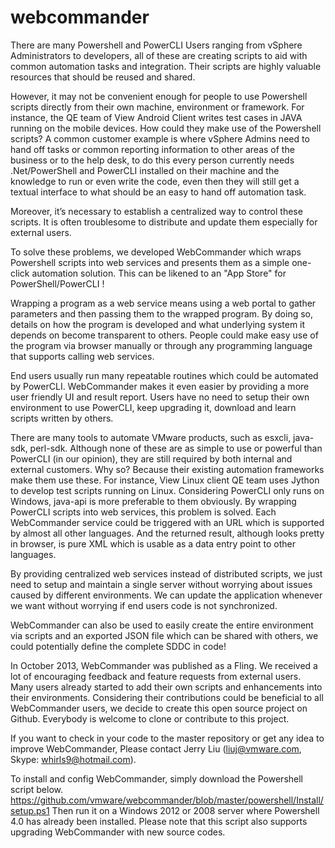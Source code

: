 webcommander
============

There are many Powershell and PowerCLI Users ranging from vSphere Administrators to developers, 
all of these are creating scripts to aid with common automation tasks and integration. Their 
scripts are highly valuable resources that should be reused and shared.

However, it may not be convenient enough for people to use Powershell scripts directly from their
own machine, environment or framework. For instance, the QE team of View Android Client writes 
test cases in JAVA running on the mobile devices. How could they make use of the Powershell scripts?
A common customer example is where vSphere Admins need to hand off tasks or common reporting 
information to other areas of the business or to the help desk, to do this every person currently
needs .Net/PowerShell and PowerCLI installed on their machine and the knowledge to run or even write 
the code, even then they will still get a textual interface to what should be an easy to hand off 
automation task. 

Moreover, it’s necessary to establish a centralized way to control these scripts. It is often 
troublesome to distribute and update them especially for external users.

To solve these problems, we developed WebCommander which wraps Powershell scripts into web services
and presents them as a simple one-click automation solution. This can be likened to an "App Store"
for PowerShell/PowerCLI !

Wrapping a program as a web service means using a web portal to gather parameters and then passing 
them to the wrapped program. By doing so, details on how the program is developed and what
underlying system it depends on become transparent to others. People could make easy use of the 
program via browser manually or through any programming language that supports calling web services.

End users usually run many repeatable routines which could be automated by PowerCLI. WebCommander 
makes it even easier by providing a more user friendly UI and result report. Users have no need to 
setup their own environment to use PowerCLI, keep upgrading it, download and learn scripts written 
by others.

There are many tools to automate VMware products, such as esxcli, java-sdk, perl-sdk. Although none 
of these are as simple to use or powerful than PowerCLI (in our opinion), they are still required by 
both internal and external customers. Why so? Because their existing automation frameworks make them
use these. For instance, View Linux client QE team uses Jython to develop test scripts running on 
Linux. Considering PowerCLI only runs on Windows, java-api is more preferable to them obviously. By 
wrapping PowerCLI scripts into web services, this problem is solved. Each WebCommander service could 
be triggered with an URL which is supported by almost all other languages. And the returned result, 
although looks pretty in browser, is pure XML which is usable as a data entry point to other 
languages.

By providing centralized web services instead of distributed scripts, we just need to setup and 
maintain a single server without worrying about issues caused by different environments. We can 
update the application whenever we want without worrying if end users code is not synchronized. 

WebCommander can also be used to easily create the entire environment via scripts and an exported 
JSON file which can be shared with others, we could potentially define the complete SDDC in code!

In October 2013, WebCommander was published as a Fling. We received a lot of encouraging feedback 
and feature requests from external users. Many users already started to add their own scripts and
enhancements into their environments. Considering their contributions could be beneficial to all
WebCommander users, we decide to create this open source project on Github. Everybody is welcome
to clone or contribute to this project.

If you want to check in your code to the master repository or get any idea to improve WebCommander,
Please contact Jerry Liu (liuj@vmware.com, Skype: whirls9@hotmail.com).  

To install and config WebCommander, simply download the Powershell script below.
https://github.com/vmware/webcommander/blob/master/powershell/Install/setup.ps1
Then run it on a Windows 2012 or 2008 server where Powershell 4.0 has already been installed.
Please note that this script also supports upgrading WebCommander with new source codes.